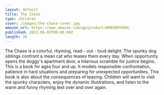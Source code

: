 ```yaml
---
layout: default
title: The Chase
type: children
cover: /images/the-chase-cover.jpg
amazon_url: https://www.amazon.com/gp/product/B0B399YR99/
published: 2022-06-03T00:00:00Z
length: 26
---
```

The Chase is a colorful, rhyming, read - out - loud delight. The spunky dog siblings confront a mean cat who teases them every day. When opportunity opens the doggy's apartment door, a hilarious scramble for justice begins. This is a book for ages four and up. It models responsible confrontation, patience in hard situations and preparing for unexpected opportunities. This book is also about the consequences of teasing. Children will want to visit the spunky characters, enjoy the dynamic illustrations, and listen to the warm and funny rhyming text over and over again.